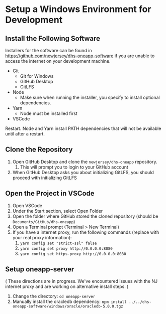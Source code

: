 # Setup a Windows Environment for Development

## Install the Following Software

Installers for the software can be found in https://github.com/newjersey/dhs-oneapp-software if you are unable to access the internet on your development machine.

* Git
  * Git for Windows
  * GitHub Desktop
  * GitLFS
* Node
  * Make sure when running the installer, you specify to install optional dependencies.
* Yarn
  * Node must be installed first
* VSCode

Restart. Node and Yarn install PATH dependencies that will not be available until after a restart.

## Clone the Repository

1. Open GitHub Desktop and clone the `newjersey/dhs-oneapp` repository.
   1. This will prompt you to login to your GitHub account
2. When GitHub Desktop asks you about initializing GitLFS, you should proceed with initializing GitLFS

## Open the Project in VSCode

1. Open VSCode
2. Under the Start section, select Open Folder
3. Open the folder where GitHub stored the cloned repository (should be `Documents/GitHub/dhs-oneapp`)
4. Open a Terminal prompt (Terminal > New Terminal)
5. If you have a internet proxy, run the following commands (replace with your real proxy information):
   1. `yarn config set "strict-ssl" false`
   2. `yarn config set proxy http://0.0.0.0:8080`
   3. `yarn config set https-proxy http://0.0.0.0:8080`

## Setup oneapp-server

( These directions are in progress. We've encountered issues with the NJ internet proxy and are working on alternative install steps. )

1. Change the directory: `cd oneapp-server`
2. Manually install the oracledb dependency: `npm install ../../dhs-oneapp-software/windows/oracle/oracledb-5.0.0.tgz`